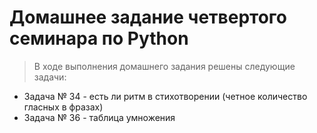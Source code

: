 # Домашнее задание четвертого семинара по Python
> В ходе выполнения домашнего задания решены следующие задачи:
* Задача № 34 - есть ли ритм в стихотворении (четное количество гласных в фразах)
* Задача № 36 - таблица умножения
